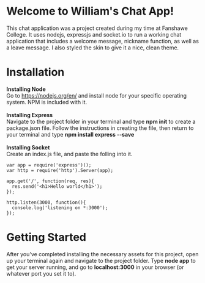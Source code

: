 # Welcome to William's Chat App!

This chat application was a project created during my time at Fanshawe College. It uses nodejs, expressjs and socket.io to run a working chat application that includes a welcome message, nickname function, as well as a leave message. I also styled the skin to give it a nice, clean theme. 

# Installation

<b>Installing Node</b><br>
Go to https://nodejs.org/en/ and install node for your specific operating system. NPM is included with it.<br><br>
<b>Installing Express</b><br>
Navigate to the project folder in your terminal and type <b>npm init</b> to create a package.json file. Follow the instructions in creating the file, then return to your terminal and type <b>npm install express --save</b><br><br>
<b>Installing Socket</b><br>
Create an index.js file, and paste the folling into it.<br>
```
var app = require('express')();
var http = require('http').Server(app);

app.get('/', function(req, res){
  res.send('<h1>Hello world</h1>');
});

http.listen(3000, function(){
  console.log('listening on *:3000');
});
```
# Getting Started
After you've completed installing the necessary assets for this project, open up your terminal again and navigate to the project folder. Type <b>node app</b> to get your server running, and go to <b>localhost:3000</b> in your browser (or whatever port you set it to).
